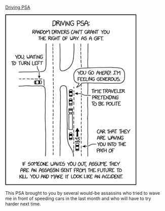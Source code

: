[Driving PSA](https://xkcd.com/2932)

![Driving PSA](./random_comic.png)

This PSA brought to you by several would-be assassins who tried to wave me in front of speeding cars in the last month and who will have to try harder next time.

